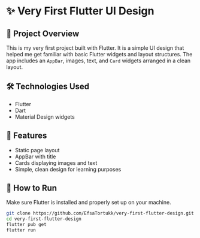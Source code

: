 # ✨ Very First Flutter UI Design

## 📱 Project Overview
This is my very first project built with Flutter. It is a simple UI design that helped me get familiar with basic Flutter widgets and layout structures. The app includes an `AppBar`, images, text, and `Card` widgets arranged in a clean layout.

## 🛠️ Technologies Used
- Flutter
- Dart
- Material Design widgets

## 🧩 Features
- Static page layout
- AppBar with title
- Cards displaying images and text
- Simple, clean design for learning purposes

## 🚀 How to Run
Make sure Flutter is installed and properly set up on your machine.

```bash
git clone https://github.com/EfsaTortukk/very-first-flutter-design.git
cd very-first-flutter-design
flutter pub get
flutter run
